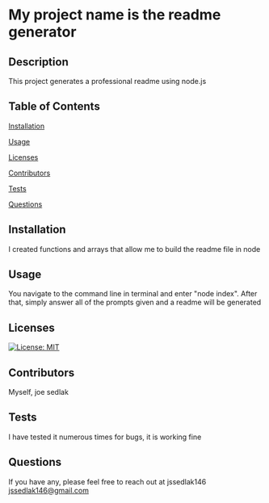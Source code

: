 # My project name is the readme generator

  ## Description
  This project generates a professional readme using node.js

  ## Table of Contents
  [Installation](#Installation) 

  [Usage](#Usage) 

  [Licenses](#Licenses) 

  [Contributors](#Contributors) 

  [Tests](#Tests) 

  [Questions](#Questions) 


  ## Installation
  I created functions and arrays that allow me to build the readme file in node

  ## Usage
  You navigate to the command line in terminal and enter "node index".  After that, simply answer all of the prompts given and a readme will be generated

  ## Licenses
  [![License: MIT](https://img.shields.io/badge/License-MIT-yellow.svg)](https://opensource.org/licenses/MIT)
  
  ## Contributors
  Myself, joe sedlak
  
  ## Tests
  I have tested it numerous times for bugs, it is working fine
  
  ## Questions
   If you have any, please feel free to reach out at
   jssedlak146
   jssedlak146@gmail.com